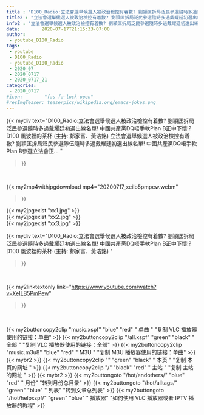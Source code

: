 ```yaml
---
title : "D100_Radio:立法會選舉候選人被政治檢控有着數? 劉頴匡拆局泛民參選隨時多過戴耀廷初選出線名單! 中國共產黨DQ唔手軟Plan B正中下懷!? D100 風波裡的茶杯 (主持: 鄭家富、黃浩銘) "
title2 : "立法會選舉候選人被政治檢控有着數? 劉頴匡拆局泛民參選隨時多過戴耀廷初選出線名單! 中國共產黨DQ唔手軟Plan B正中下懷!? D100 風波裡的茶杯 (主持: 鄭家富、黃浩銘) "
info2 : "立法會選舉候選人被政治檢控有着數? 劉頴匡拆局泛民參選隨時多過戴耀廷初選出線名單! 中國共產黨DQ唔手軟Plan B正中下懷!? D100 風波裡的茶杯 (主持: 鄭家富、黃浩銘) 立法會選舉候選人被政治檢控有着數? 劉頴匡拆局泛民參選隊伍隨時多過戴耀廷初選出線名單! 中國共產黨DQ唔手軟Plan B參選立法會正... "
date:        2020-07-17T21:15:33-07:00
author:
 - youtube_D100_Radio
tags:
 - youtube
 - D100_Radio
 - youtube_D100_Radio
 - 2020_07
 - 2020_0717
 - 2020_0717_21
categories:
 - 2020_0717
#icon:        "fas fa-lock-open"
#resImgTeaser: teaserpics/wikipedia.org/emacs-jokes.png
---
```


{{< mydiv text="D100_Radio:立法會選舉候選人被政治檢控有着數? 劉頴匡拆局泛民參選隨時多過戴耀廷初選出線名單! 中國共產黨DQ唔手軟Plan B正中下懷!? D100 風波裡的茶杯 (主持: 鄭家富、黃浩銘) 立法會選舉候選人被政治檢控有着數? 劉頴匡拆局泛民參選隊伍隨時多過戴耀廷初選出線名單! 中國共產黨DQ唔手軟Plan B參選立法會正... "
>}}
<br>


{{< my2mp4withjpgdownload mp4="20200717_xeilb5pmpew.webm"
>}}

{{< my2jpgexist "xx1.jpg" >}}<br>
{{< my2jpgexist "xx2.jpg" >}}<br>
{{< my2jpgexist "xx3.jpg" >}}<br>



{{< mydiv text="D100_Radio:立法會選舉候選人被政治檢控有着數? 劉頴匡拆局泛民參選隨時多過戴耀廷初選出線名單! 中國共產黨DQ唔手軟Plan B正中下懷!? D100 風波裡的茶杯 (主持: 鄭家富、黃浩銘) "
>}}
<br>

{{< my2linktextonly link="https://www.youtube.com/watch?v=XeILB5PmPew"
>}}


<br>

{{< my2buttoncopy2clip "music.xspf"        "blue"   "red"    " 单曲 "  "复制 VLC 播放器使用的链接：单曲" >}} {{< my2buttoncopy2clip "/all.xspf"         "green"  "black"  " 全部 "  "复制 VLC 播放器使用的链接：全部" >}} {{< my2buttoncopy2clip "music.m3u8"        "blue"   "red"    " M3U  "    "复制 M3U 播放器使用的链接：单曲" >}} {{< mybr2 >}} {{< my2buttoncopy2clip ""                  "green"  "black"  " 本页 "    "复制 本页的网址 " >}} {{< my2buttoncopy2clip "/"                 "black"  "red"    " 主站 "    "复制 主站的网址 " >}} {{< mybr2 >}} {{< my2buttongoto      "/hot/endothers/"   "blue"   "red"    " 月份"   "转到月份总目录" >}} {{< my2buttongoto      "/hot/alltags/"     "green"  "blue"   " 列表"   "转到文章总列表" >}} {{< my2buttongoto      "/hot/helpxspf/"    "green"  "blue"   " 播放器" "如何使用 VLC 播放器或者 IPTV 播放器的教程" >}} 
